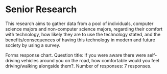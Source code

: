 # Senior Research

This research aims to gather data from a pool of individuals, computer science majors and non-computer science majors, regarding their comfort with technology, how likely they are to use the technology stated, and the benefits/consequences of having this technology in modern and future society by using a survey. 

Forms response chart. Question title: If you were aware there were self-driving vehicles around you on the road, how comfortable would you feel driving/walking alongside them?. Number of responses: 7 responses.
